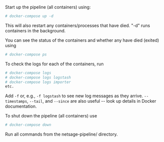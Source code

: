 Start up the pipeline (all containers) using:

```sh
# docker-compose up -d
```

This will also restart any containers/processes that have died. "-d" runs containers in the background.

You can see the status of the containers and whether any have died (exited) using
```sh
# docker-compose ps
```

To check the logs for each of the containers, run

```sh
# docker-compose logs
# docker-compose logs logstash
# docker-compose logs importer
etc.
```

Add `-f` or, e.g., `-f logstash` to see new log messages as they arrive.  `--timestamps`, `--tail`,  and `--since` are also useful -- look up details in Docker documentation.

To shut down the pipeline (all containers) use

```sh
# docker-compose down
```

Run all commands from the netsage-pipeline/ directory.
